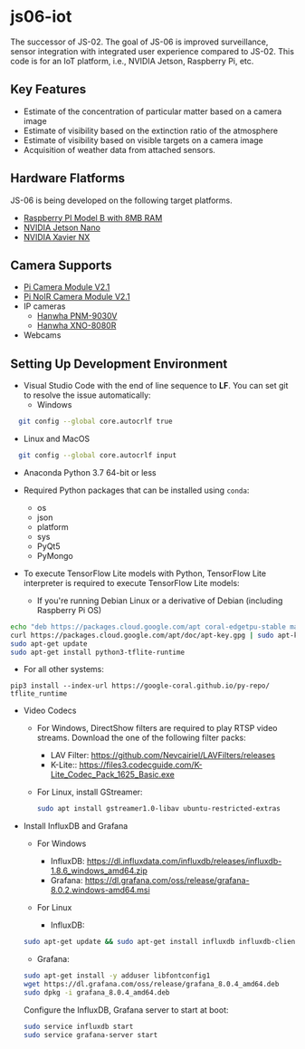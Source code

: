 # js06-iot
The successor of JS-02. The goal of JS-06 is improved surveillance, sensor integration with integrated user experience compared to JS-02. This code is for an IoT platform, i.e., NVIDIA Jetson, Raspberry Pi, etc.

## Key Features
- Estimate of the concentration of particular matter based on a camera image
- Estimate of visibility based on the extinction ratio of the atmosphere
- Estimate of visibility based on visible targets on a camera image
- Acquisition of weather data from attached sensors.

## Hardware Flatforms
JS-06 is being developed on the following target platforms.
- [Raspberry PI Model B with 8MB RAM](https://www.raspberrypi.org/products/raspberry-pi-4-model-b/)
- [NVIDIA Jetson Nano](https://developer.nvidia.com/embedded/jetson-nano-developer-kit)
- [NVIDIA Xavier NX](https://developer.nvidia.com/embedded/jetson-xavier-nx-devkit)

## Camera Supports
- [Pi Camera Module V2.1](https://www.raspberrypi.org/products/camera-module-v2/)
- [Pi NoIR Camera Module V2.1](https://www.raspberrypi.org/products/pi-noir-camera-v2/)
- IP cameras
  - [Hanwha PNM-9030V](https://www.hanwha-security.com/en/products/camera/network/multi-sensor/PNM-9030V/overview/)
  - [Hanwha XNO-8080R](https://www.hanwha-security.com/en/products/camera/network/bullet/XNO-8080R/overview/)
- Webcams

## Setting Up Development Environment
- Visual Studio Code with the end of line sequence to **LF**. You can set git to resolve the issue automatically:
  - Windows
```bash
  git config --global core.autocrlf true
```
  - Linux and MacOS
```bash
  git config --global core.autocrlf input
```

- Anaconda Python 3.7 64-bit or less

- Required Python packages that can be installed using `conda`:
  - os
  - json
  - platform
  - sys
  - PyQt5
  - PyMongo

- To execute TensorFlow Lite models with Python, TensorFlow Lite interpreter is required to execute TensorFlow Lite models:
  - If you're running Debian Linux or a derivative of Debian (including Raspberry Pi OS)
```bash
echo "deb https://packages.cloud.google.com/apt coral-edgetpu-stable main" | sudo tee /etc/apt/sources.list.d/coral-edgetpu.list
curl https://packages.cloud.google.com/apt/doc/apt-key.gpg | sudo apt-key add -
sudo apt-get update
sudo apt-get install python3-tflite-runtime
```
  - For all other systems:
```shell
pip3 install --index-url https://google-coral.github.io/py-repo/ tflite_runtime
```

- Video Codecs
  - For Windows, DirectShow filters are required to play RTSP video streams. Download the one of the following filter packs:
    - LAV Filter: https://github.com/Nevcairiel/LAVFilters/releases
    - K-Lite:: https://files3.codecguide.com/K-Lite_Codec_Pack_1625_Basic.exe

  - For Linux, install GStreamer: 
    ```bash
    sudo apt install gstreamer1.0-libav ubuntu-restricted-extras
    ```

- Install InfluxDB and Grafana
  - For Windows
    - InfluxDB: https://dl.influxdata.com/influxdb/releases/influxdb-1.8.6_windows_amd64.zip
    - Grafana: https://dl.grafana.com/oss/release/grafana-8.0.2.windows-amd64.msi

  - For Linux
    - InfluxDB: 
  ```bash
  sudo apt-get update && sudo apt-get install influxdb influxdb-client python3-influxdb
  ```
  
    - Grafana:
  ```bash
  sudo apt-get install -y adduser libfontconfig1
  wget https://dl.grafana.com/oss/release/grafana_8.0.4_amd64.deb
  sudo dpkg -i grafana_8.0.4_amd64.deb
  ```

  Configure the InfluxDB, Grafana server to start at boot:
  ```bash
  sudo service influxdb start
  sudo service grafana-server start
  ```
